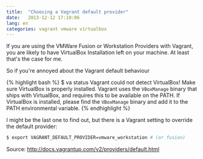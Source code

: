 ```yaml
---
title:  "Choosing a Vagrant default provider"
date:   2013-12-12 17:10:06
lang: en
categories: vagrant vmware virtualbox
---
```


If you are using the VMWare Fusion or Workstation Providers with Vagrant,
you are likely to have VirtualBox Installation left on your machine. 
At least that's the case for me.

So if you're annoyed about the Vagrant default behaviour

{% highlight bash %}
$ va status
Vagrant could not detect VirtualBox! Make sure VirtualBox is properly installed.
Vagrant uses the `VBoxManage` binary that ships with VirtualBox, and requires
this to be available on the PATH. If VirtualBox is installed, please find the
`VBoxManage` binary and add it to the PATH environmental variable.
{% endhighlight %}

I might be the last one to find out, but there is a Vagrant setting to override
the default provider: 

```bash
$ export VAGRANT_DEFAULT_PROVIDER=vmware_workstation # (or fusion)
```

Source: http://docs.vagrantup.com/v2/providers/default.html

